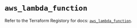 # `aws_lambda_function`

Refer to the Terraform Registory for docs: [`aws_lambda_function`](https://registry.terraform.io/providers/hashicorp/aws/4.65.0/docs/resources/lambda_function).
